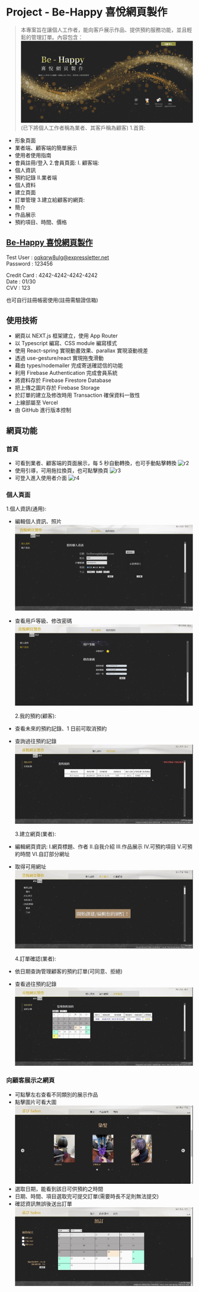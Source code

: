 # Project - Be-Happy 喜悅網頁製作

> 本專案旨在讓個人工作者，能向客戶展示作品、提供預約服務功能，並且輕鬆的管理訂單。內容包含：
> ![r1](/readIMG/R1.png)
> (已下將個人工作者稱為業者、其客戶稱為顧客) 1.首頁:

- 形象頁面
- 業者端、顧客端的簡單展示
- 使用者使用指南
- 會員註冊/登入 2.會員頁面:
  I. 顧客端:
- 個人資訊
- 預約記錄
  II.業者端
- 個人資料
- 建立頁面
- 訂單管理 3.建立給顧客的網頁:
- 簡介
- 作品展示
- 預約項目、時間、價格

## [Be-Happy 喜悅網頁製作](https://be-happy-nine.vercel.app/)

Test User : oqkqrw8ulg@expressletter.net  
Password : 123456

Credit Card : 4242-4242-4242-4242  
Date : 01/30  
CVV : 123

也可自行註冊帳密使用(註冊需驗證信箱)

## 使用技術

- 網頁以 NEXT.js 框架建立，使用 App Router
- 以 Typescript 編寫、CSS module 編寫樣式
- 使用 React-spring 實現動畫效果、parallax 實現滾動視差
- 透過 use-gesture/react 實現拖曳滑動
- 藉由 types/nodemailer 完成寄送確認信的功能
- 利用 Firebase Authentication 完成會員系統
- 將資料存於 Firebase Firestore Database
- 把上傳之圖片存於 Firebase Storage
- 於訂單的建立及修改時用 Transaction 確保資料一致性
- 上線部屬至 Vercel
- 由 GitHub 進行版本控制

## 網頁功能

### 首頁

- 可看到業者、顧客端的頁面展示，每 5 秒自動轉換，也可手動點擊轉換
  ![r2](/readIMG/R2.gif)
- 使用引導，可用拖拉換頁，也可點擊換頁
  ![r3](/readIMG/R3.gif)
- 可登入進入使用者介面
  ![r4](/readIMG/R4.gif)

### 個人頁面

1.個人資訊(通用):

- 編輯個人資訊、照片
  ![r5](/readIMG/R5.png)
- 查看用戶等級、修改密碼
  ![r6](/readIMG/R6.png)

  2.我的預約(顧客):

- 查看未來的預約記錄、1 日前可取消預約
- 查詢過往預約記錄
  ![r7](/readIMG/R7.gif)

  3.建立網頁(業者):

- 編輯網頁資訊:
  I.網頁標題、作者
  II.自我介紹
  III.作品展示
  IV.可預約項目
  V.可預約時間
  VI.自訂部分網址
- 取得可用網址
  ![r8](/readIMG/R8.gif)

  4.訂單確認(業者):

- 依日期查詢管理顧客的預約訂單(可同意、拒絕)
- 查看過往預約記錄
  ![r9](/readIMG/R9.gif)

### 向顧客展示之網頁

- 可點擊左右查看不同類別的展示作品
- 點擊圖片可看大圖
  ![r10](/readIMG/R10.gif)
- 選取日期，能看到該日可供預約之時間
- 日期、時間、項目選取完可提交訂單(需要時長不足則無法提交)
- 確認資訊無誤後送出訂單
  ![r11](/readIMG/R11.gif)
